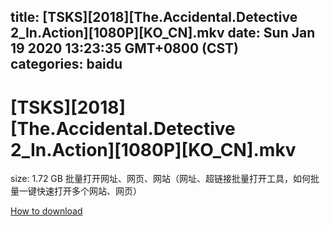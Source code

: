 
title: [TSKS][2018][The.Accidental.Detective 2_In.Action][1080P][KO_CN].mkv
date: Sun Jan 19 2020 13:23:35 GMT+0800 (CST)    
categories: baidu
---

# [TSKS][2018][The.Accidental.Detective 2_In.Action][1080P][KO_CN].mkv
size: 1.72 GB
 批量打开网址、网页、网站（网址、超链接批量打开工具，如何批量一键快速打开多个网站、网页）
 

[How to download](https://bpcam.bemobtrk.com/go/2ceec3aa-1ca2-46d6-b9ff-aaa5c184517c?jno=887)